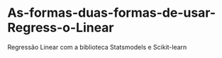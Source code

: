 # As-formas-duas-formas-de-usar-Regress-o-Linear
Regressão Linear com a biblioteca Statsmodels e Scikit-learn
